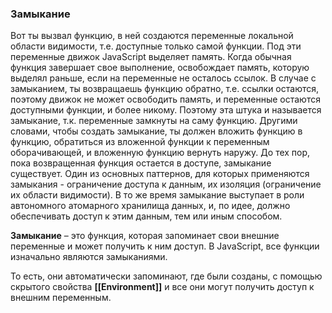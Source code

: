 ### Замыкание

Вот ты вызвал функцию, в ней создаются переменные локальной области видимости, т.е. доступные только самой функции.
Под эти переменные движок JavaScript выделяет память.
Когда обычная функция завершает свое выполнение, освобождает память, которую выделял раньше, если на переменные не осталось ссылок.
В случае с замыканием, ты возвращаешь функцию обратно, т.е. ссылки остаются, поэтому движок не может освободить память, и переменные остаются доступными функции, и более никому.
Поэтому эта штука и называется замыкание, т.к. переменные замкнуты на саму функцию.
Другими словами, чтобы создать замыкание, ты должен вложить функцию в функцию, обратиться из вложенной функции к переменным оборачивающей, и вложенную функцию вернуть наружу.
До тех пор, пока возвращенная функция остается в доступе, замыкание существует.
Один из основных паттернов, для которых применяются замыкания - ограничение доступа к данным, их изоляция (ограничение их области видимости).
В то же время замыкание выступает в роли автономного атомарного хранилища данных, и, по идее, должно обеспечивать доступ к этим данным, тем или иным способом.

**Замыкание** – это функция, которая запоминает свои внешние переменные и может получить к ним доступ.
В JavaScript, все функции изначально являются замыканиями.

То есть, они автоматически запоминают, где были созданы, с помощью скрытого свойства **[[Environment]]** и все они могут получить доступ к внешним переменным.
